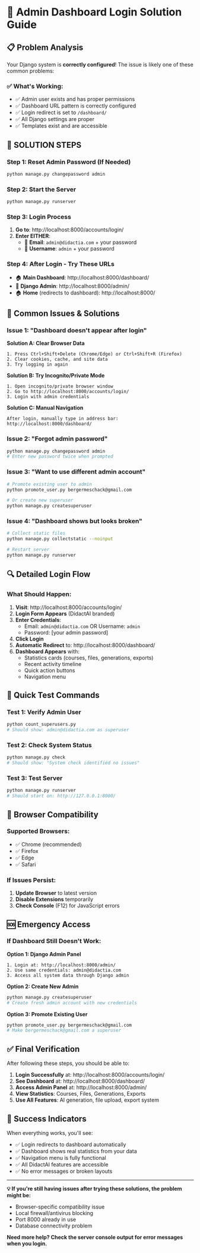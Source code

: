 # 🔐 Admin Dashboard Login Solution Guide

## 📋 **Problem Analysis**

Your Django system is **correctly configured**! The issue is likely one of these common problems:

### ✅ **What's Working:**
- ✅ Admin user exists and has proper permissions
- ✅ Dashboard URL pattern is correctly configured  
- ✅ Login redirect is set to `/dashboard/`
- ✅ All Django settings are proper
- ✅ Templates exist and are accessible

## 🎯 **SOLUTION STEPS**

### **Step 1: Reset Admin Password (If Needed)**
```bash
python manage.py changepassword admin
```

### **Step 2: Start the Server**
```bash
python manage.py runserver
```

### **Step 3: Login Process**
1. **Go to**: http://localhost:8000/accounts/login/
2. **Enter EITHER**:
   - 📧 **Email**: `admin@didactia.com` + your password
   - 👤 **Username**: `admin` + your password

### **Step 4: After Login - Try These URLs**
- 🏠 **Main Dashboard**: http://localhost:8000/dashboard/
- 👑 **Django Admin**: http://localhost:8000/admin/
- 🏠 **Home** (redirects to dashboard): http://localhost:8000/

## 🚨 **Common Issues & Solutions**

### **Issue 1: "Dashboard doesn't appear after login"**

**Solution A: Clear Browser Data**
```
1. Press Ctrl+Shift+Delete (Chrome/Edge) or Ctrl+Shift+R (Firefox)
2. Clear cookies, cache, and site data
3. Try logging in again
```

**Solution B: Try Incognito/Private Mode**
```
1. Open incognito/private browser window
2. Go to http://localhost:8000/accounts/login/
3. Login with admin credentials
```

**Solution C: Manual Navigation**
```
After login, manually type in address bar:
http://localhost:8000/dashboard/
```

### **Issue 2: "Forgot admin password"**
```bash
python manage.py changepassword admin
# Enter new password twice when prompted
```

### **Issue 3: "Want to use different admin account"**
```bash
# Promote existing user to admin
python promote_user.py bergermeschack@gmail.com

# Or create new superuser
python manage.py createsuperuser
```

### **Issue 4: "Dashboard shows but looks broken"**
```bash
# Collect static files
python manage.py collectstatic --noinput

# Restart server
python manage.py runserver
```

## 🔍 **Detailed Login Flow**

### **What Should Happen:**
1. **Visit**: http://localhost:8000/accounts/login/
2. **Login Form Appears** (DidactAI branded)
3. **Enter Credentials**:
   - Email: `admin@didactia.com` OR Username: `admin`
   - Password: [your admin password]
4. **Click Login**
5. **Automatic Redirect** to: http://localhost:8000/dashboard/
6. **Dashboard Appears** with:
   - Statistics cards (courses, files, generations, exports)
   - Recent activity timeline
   - Quick action buttons
   - Navigation menu

## 🎯 **Quick Test Commands**

### **Test 1: Verify Admin User**
```bash
python count_superusers.py
# Should show: admin@didactia.com as superuser
```

### **Test 2: Check System Status**
```bash
python manage.py check
# Should show: "System check identified no issues"
```

### **Test 3: Test Server**
```bash
python manage.py runserver
# Should start on: http://127.0.0.1:8000/
```

## 📱 **Browser Compatibility**

### **Supported Browsers:**
- ✅ Chrome (recommended)
- ✅ Firefox
- ✅ Edge
- ✅ Safari

### **If Issues Persist:**
1. **Update Browser** to latest version
2. **Disable Extensions** temporarily
3. **Check Console** (F12) for JavaScript errors

## 🆘 **Emergency Access**

### **If Dashboard Still Doesn't Work:**

**Option 1: Django Admin Panel**
```
1. Login at: http://localhost:8000/admin/
2. Use same credentials: admin@didactia.com
3. Access all system data through Django admin
```

**Option 2: Create New Admin**
```bash
python manage.py createsuperuser
# Create fresh admin account with new credentials
```

**Option 3: Promote Existing User**
```bash
python promote_user.py bergermeschack@gmail.com
# Make bergermeschack@gmail.com a superuser
```

## ✅ **Final Verification**

After following these steps, you should be able to:

1. **Login Successfully** at: http://localhost:8000/accounts/login/
2. **See Dashboard** at: http://localhost:8000/dashboard/
3. **Access Admin Panel** at: http://localhost:8000/admin/
4. **View Statistics**: Courses, Files, Generations, Exports
5. **Use All Features**: AI generation, file upload, export system

## 🎉 **Success Indicators**

When everything works, you'll see:
- ✅ Login redirects to dashboard automatically
- ✅ Dashboard shows real statistics from your data
- ✅ Navigation menu is fully functional
- ✅ All DidactAI features are accessible
- ✅ No error messages or broken layouts

---

**💡 If you're still having issues after trying these solutions, the problem might be:**
- Browser-specific compatibility issue
- Local firewall/antivirus blocking
- Port 8000 already in use
- Database connectivity problem

**Need more help? Check the server console output for error messages when you login.**